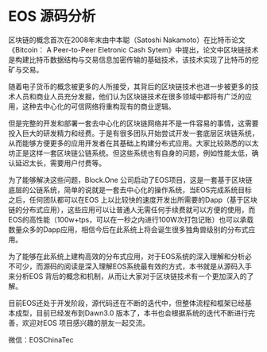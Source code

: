 # EOS 源码分析

区块链的概念首次在2008年末由中本聪（Satoshi Nakamoto）在比特币论文《Bitcoin： A Peer-to-Peer Eletronic Cash Sytem》中提出，论文中区块链技术是构建比特币数据结构与交易信息加密传输的基础技术，该技术实现了比特币的挖矿与交易。  

随着电子货币的概念被更多的人所接受，其背后的区块链技术也进一步被更多的技术人员和商业人员充分发掘，他们认为区块链技术在很多领域中都将有广泛的应用，这种去中心化的可信网络将重构现有的商业逻辑。

但是完整的开发和部署一套去中心化的区块链网络并不是一件容易的事情，这需要投入巨大的研发精力和经费。于是有很多团队开始尝试开发一套底层区块链系统，从而能够方便更多的应用开发者在其基础上构建分布式应用。大家比较熟悉的以太坊正是这样一套区块链公链系统。但这些系统也有自身的问题，例如性能太低，确认延迟太长，需要用户付费等。  

为了能够解决这些问题，Block.One 公司启动了EOS项目，这是一套基于区块链底层的公链系统，简单的说就是一套去中心化的操作系统，当EOS完成系统目标之后，任何团队都可以在EOS 上以比较快的速度开发出所需要的Dapp（基于区块链的分布式应用），这些应用可以让普通人无需任何手续费就可以方便的使用，而EOS的高性能（100w+tps，可以在一秒之内进行100W次打包记账）也可以承载数量众多的Dapp应用，相信今后在此系统上将会诞生很多独角兽级别的分布式应用。  

为了能够在此系统上建构高效的分布式应用，对于EOS系统的深入理解和分析必不可少，而源码的阅读是深入理解EOS系统最有效的方式，本书就是从源码入手来分析EOS 背后的概念和机制，从而让大家对于区块链技术有一个更加深入的了解。

目前EOS还处于开发阶段，源代码还在不断的迭代中，但整体流程和框架已经基本成型，目前已经发布到Dawn3.0 版本了，本书也会根据系统的迭代不断进行完善，欢迎对EOS 项目感兴趣的朋友一起交流。

微信：EOSChinaTec

